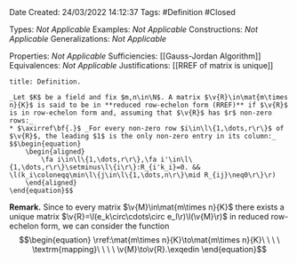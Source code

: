 <br />
<br />

Date Created: 24/03/2022 14:12:37
Tags: #Definition #Closed 

Types: _Not Applicable_
Examples: _Not Applicable_
Constructions: _Not Applicable_
Generalizations: _Not Applicable_

Properties: _Not Applicable_
Sufficiencies: [[Gauss-Jordan Algorithm]]
Equivalences: _Not Applicable_
Justifications: [[RREF of matrix is unique]]

``` ad-Definition
title: Definition.

_Let $K$ be a field and fix $m,n\in\N$. A matrix $\v{R}\in\mat{m\times n}{K}$ is said to be in **reduced row-echelon form (RREF)** if $\v{R}$ is in row-echelon form and, assuming that $\v{R}$ has $r$ non-zero rows:_
* $\axirref\bf{.}$ _For every non-zero row $i\in\l\{1,\dots,r\r\}$ of $\v{R}$, the leading $1$ is the only non-zero entry in its column:_
$$\begin{equation}
    \begin{aligned}
        \fa i\in\l\{1,\dots,r\r\},\fa i'\in\l\{1,\dots,r\r\}\setminus\l\{i\r\}:R_{i'k_i}=0. && \l(k_i\coloneqq\min\l\{j\in\l\{1,\dots,n\r\}\mid R_{ij}\neq0\r\}\r)
    \end{aligned}
\end{equation}$$

```

**Remark.** Since to every matrix $\v{M}\in\mat{m\times n}{K}$ there exists a unique matrix $\v{R}=\l(e_k\circ\cdots\circ e_l\r)\l(\v{M}\r)$ in reduced row-echelon form, we can consider the function
$$\begin{equation}
    \rref:\mat{m\times n}{K}\to\mat{m\times n}{K}\ \ \ \ \textrm{mapping}\ \ \ \ \v{M}\to\v{R}.\exqedin
\end{equation}$$
